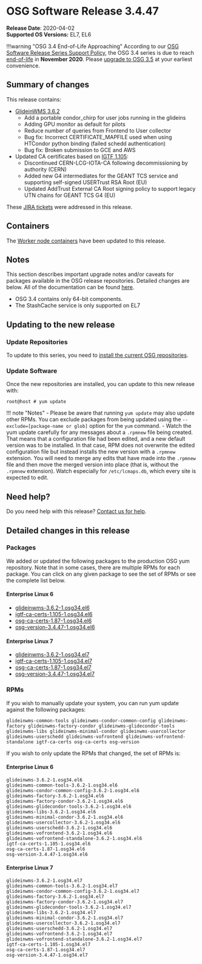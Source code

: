 OSG Software Release 3.4.47
===========================

**Release Date**: 2020-04-02    
**Supported OS Versions:** EL7, EL6

!!!warning "OSG 3.4 End-of-Life Approaching"
    According to our
    [OSG Software Release Series Support Policy](https://opensciencegrid.org/technology/policy/release-series/),
    the OSG 3.4 series is due to reach
    [end-of-life](https://opensciencegrid.org/technology/policy/release-series/#life-cycle-dates) in **November 2020**.
    Please [upgrade to OSG 3.5](https://opensciencegrid.org/docs/release/release_series/#updating-to-osg-35)
    at your earliest convenience.

Summary of changes
------------------

This release contains:

-   [GlideinWMS 3.6.2](https://glideinwms.fnal.gov/doc.v3_6_2/history.html)
    -   Add a portable condor\_chirp for user jobs running in the glideins
    -   Adding GPU monitor as default for pilots
    -   Reduce number of queries from Frontend to User collector
    -   Bug fix: Incorrect CERTIFICATE\_MAPFILE used when using HTCondor python binding (failed schedd authentication)
    -   Bug fix: Broken submission to GCE and AWS
-   Updated CA certificates based on [IGTF 1.105](http://dist.eugridpma.info/distribution/igtf/current/CHANGES):
    -   Discontinued CERN-LCG-IOTA-CA following decommissioning by authority (CERN)
    -   Added new G4 intermediates for the GEANT TCS service and supporting self-signed USERTrust RSA Root (EU)
    -   Updated AddTrust External CA Root signing policy to support legacy UTN chains for GEANT TCS G4 (EU)

These [JIRA tickets](https://jira.opensciencegrid.org/issues/?jql=project%20%3D%20SOFTWARE%20AND%20fixVersion%20%3D%203.4.47%20ORDER%20BY%20priority%20DESC%2C%20key%20DESC) were addressed in this release.

Containers
----------

The [Worker node containers](/worker-node/using-wn-containers/) have been updated to this release.

Notes
-----

This section describes important upgrade notes and/or caveats for packages available in the OSG release repositories.
Detailed changes are below. All of the documentation can be found [here](/index.md).

-   OSG 3.4 contains only 64-bit components.
-   The StashCache service is only supported on EL7

Updating to the new release
---------------------------

### Update Repositories

To update to this series, you need to [install the current OSG repositories](/common/yum#install-osg-repositories).

### Update Software

Once the new repositories are installed, you can update to this new release with:

``` console
root@host # yum update
```

!!! note "Notes"
    -   Please be aware that running `yum update` may also update other RPMs. You can exclude packages from being updated using the `--exclude=[package-name or glob]` option for the `yum` command.
    -   Watch the yum update carefully for any messages about a `.rpmnew` file being created. That means that a configuration file had been edited, and a new default version was to be installed. In that case, RPM does not overwrite the edited configuration file but instead installs the new version with a `.rpmnew` extension. You will need to merge any edits that have made into the `.rpmnew` file and then move the merged version into place (that is, without the `.rpmnew` extension). Watch especially for `/etc/lcmaps.db`, which every site is expected to edit.

Need help?
----------

Do you need help with this release? [Contact us for help](/common/help).

Detailed changes in this release
--------------------------------

### Packages

We added or updated the following packages to the production OSG yum repository. Note that in some cases, there are multiple RPMs for each package. You can click on any given package to see the set of RPMs or see the complete list below.

#### Enterprise Linux 6

-   [glideinwms-3.6.2-1.osg34.el6](https://koji.chtc.wisc.edu/koji/search?match=glob&type=build&terms=glideinwms-3.6.2-1.osg34.el6)
-   [igtf-ca-certs-1.105-1.osg34.el6](https://koji.chtc.wisc.edu/koji/search?match=glob&type=build&terms=igtf-ca-certs-1.105-1.osg34.el6)
-   [osg-ca-certs-1.87-1.osg34.el6](https://koji.chtc.wisc.edu/koji/search?match=glob&type=build&terms=osg-ca-certs-1.87-1.osg34.el6)
-   [osg-version-3.4.47-1.osg34.el6](https://koji.chtc.wisc.edu/koji/search?match=glob&type=build&terms=osg-version-3.4.47-1.osg34.el6)

#### Enterprise Linux 7

-   [glideinwms-3.6.2-1.osg34.el7](https://koji.chtc.wisc.edu/koji/search?match=glob&type=build&terms=glideinwms-3.6.2-1.osg34.el7)
-   [igtf-ca-certs-1.105-1.osg34.el7](https://koji.chtc.wisc.edu/koji/search?match=glob&type=build&terms=igtf-ca-certs-1.105-1.osg34.el7)
-   [osg-ca-certs-1.87-1.osg34.el7](https://koji.chtc.wisc.edu/koji/search?match=glob&type=build&terms=osg-ca-certs-1.87-1.osg34.el7)
-   [osg-version-3.4.47-1.osg34.el7](https://koji.chtc.wisc.edu/koji/search?match=glob&type=build&terms=osg-version-3.4.47-1.osg34.el7)

### RPMs

If you wish to manually update your system, you can run yum update against the following packages:

    glideinwms-common-tools glideinwms-condor-common-config glideinwms-factory glideinwms-factory-condor glideinwms-glidecondor-tools glideinwms-libs glideinwms-minimal-condor glideinwms-usercollector glideinwms-userschedd glideinwms-vofrontend glideinwms-vofrontend-standalone igtf-ca-certs osg-ca-certs osg-version

If you wish to only update the RPMs that changed, the set of RPMs is:

#### Enterprise Linux 6

``` file
glideinwms-3.6.2-1.osg34.el6
glideinwms-common-tools-3.6.2-1.osg34.el6
glideinwms-condor-common-config-3.6.2-1.osg34.el6
glideinwms-factory-3.6.2-1.osg34.el6
glideinwms-factory-condor-3.6.2-1.osg34.el6
glideinwms-glidecondor-tools-3.6.2-1.osg34.el6
glideinwms-libs-3.6.2-1.osg34.el6
glideinwms-minimal-condor-3.6.2-1.osg34.el6
glideinwms-usercollector-3.6.2-1.osg34.el6
glideinwms-userschedd-3.6.2-1.osg34.el6
glideinwms-vofrontend-3.6.2-1.osg34.el6
glideinwms-vofrontend-standalone-3.6.2-1.osg34.el6
igtf-ca-certs-1.105-1.osg34.el6
osg-ca-certs-1.87-1.osg34.el6
osg-version-3.4.47-1.osg34.el6
```

#### Enterprise Linux 7

``` file
glideinwms-3.6.2-1.osg34.el7
glideinwms-common-tools-3.6.2-1.osg34.el7
glideinwms-condor-common-config-3.6.2-1.osg34.el7
glideinwms-factory-3.6.2-1.osg34.el7
glideinwms-factory-condor-3.6.2-1.osg34.el7
glideinwms-glidecondor-tools-3.6.2-1.osg34.el7
glideinwms-libs-3.6.2-1.osg34.el7
glideinwms-minimal-condor-3.6.2-1.osg34.el7
glideinwms-usercollector-3.6.2-1.osg34.el7
glideinwms-userschedd-3.6.2-1.osg34.el7
glideinwms-vofrontend-3.6.2-1.osg34.el7
glideinwms-vofrontend-standalone-3.6.2-1.osg34.el7
igtf-ca-certs-1.105-1.osg34.el7
osg-ca-certs-1.87-1.osg34.el7
osg-version-3.4.47-1.osg34.el7
```
